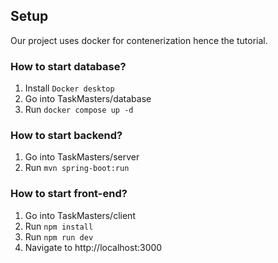 Setup
---

Our project uses docker for contenerization hence the tutorial.

### How to start database?
1. Install `Docker desktop`
2. Go into TaskMasters/database
3. Run `docker compose up -d`

### How to start backend?
1. Go into TaskMasters/server
2. Run `mvn spring-boot:run`

### How to start front-end?
1. Go into TaskMasters/client
2. Run `npm install`
3. Run `npm run dev`
4. Navigate to http://localhost:3000

